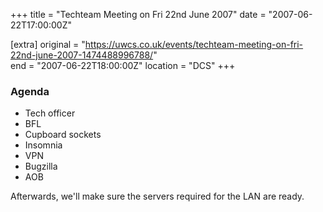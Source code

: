 +++
title = "Techteam Meeting on Fri 22nd June 2007"
date = "2007-06-22T17:00:00Z"

[extra]
original = "https://uwcs.co.uk/events/techteam-meeting-on-fri-22nd-june-2007-1474488996788/"    
end = "2007-06-22T18:00:00Z"
location = "DCS"
+++

### Agenda

  - Tech officer
  - BFL
  - Cupboard sockets
  - Insomnia
  - VPN
  - Bugzilla
  - AOB

Afterwards, we'll make sure the servers required for the LAN are ready.


